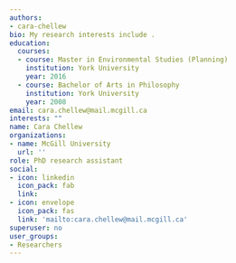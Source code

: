 ```yaml
---
authors: 
- cara-chellew
bio: My research interests include . 
education:
  courses:
  - course: Master in Environmental Studies (Planning)
    institution: York University
    year: 2016
  - course: Bachelor of Arts in Philosophy
    institution: York University
    year: 2008
email: cara.chellew@mail.mcgill.ca
interests: ""
name: Cara Chellew
organizations:
- name: McGill University
  url: ''
role: PhD research assistant
social:
- icon: linkedin
  icon_pack: fab
  link:     
- icon: envelope
  icon_pack: fas
  link: 'mailto:cara.chellew@mail.mcgill.ca'
superuser: no
user_groups: 
- Researchers
---
```

  